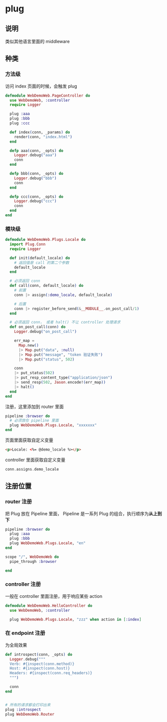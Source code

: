 # plug

## 说明

类似其他语言里面的 middleware

## 种类

### 方法级

访问 index 页面的时候，会触发 plug

```elixir
defmodule WebDemoWeb.PageController do
  use WebDemoWeb, :controller
  require Logger

  plug :aaa
  plug :bbb
  plug :ccc

  def index(conn, _params) do
    render(conn, "index.html")
  end

  defp aaa(conn, _opts) do
    Logger.debug("aaa")
    conn
  end

  defp bbb(conn, _opts) do
    Logger.debug("bbb")
    conn
  end

  defp ccc(conn, _opts) do
    Logger.debug("ccc")
    conn
  end
end
```

### 模块级

```elixir
defmodule WebDemoWeb.Plugs.Locale do
  import Plug.Conn
  require Logger

  def init(default_locale) do
    # 返回值是 call 的第二个参数
    default_locale
  end

  # 必须返回 conn
  def call(conn, default_locale) do
    # 前置
    conn |> assign(:demo_locale, default_locale)

    # 后置
    conn |> register_before_send(&__MODULE__.on_post_call/1)
  end

  # 必须返回 conn， 或者 halt() 不让 controller 处理请求
  def on_post_call(conn) do
    Logger.debug("on_post_call")

    err_map =
      Map.new()
      |> Map.put("data", :null)
      |> Map.put("message", "token 验证失败")
      |> Map.put("status", 502)

    conn
    |> put_status(502)
    |> put_resp_content_type("application/json")
    |> send_resp(502, Jason.encode!(err_map))
    |> halt()
  end
end
```

注册，这里添加到 router 里面

```elixir
pipeline :browser do
  # 必须放在 pipeline 里面
  plug WebDemoWeb.Plugs.Locale, "xxxxxxx"
end
```

页面里面获取自定义变量

```html
<p>Locale: <%= @demo_locale %></p>
```

controller 里面获取自定义变量

```elixir
conn.assigns.demo_locale
```

## 注册位置

### router 注册

把 Plug 放在 Pipeline 里面， Pipeline 是一系列 Plug 的组合，执行顺序为**从上到下**

```elixir
pipeline :browser do
  plug :aaa
  plug :bbb
  plug WebDemoWeb.Plugs.Locale, "en"
end

scope "/", WebDemoWeb do
  pipe_through :browser

end
```

### controller 注册

一般在 controller 里面注册，用于响应某些 action

```elixir
defmodule WebDemoWeb.HelloController do
  use WebDemoWeb, :controller

  plug WebDemoWeb.Plugs.Locale, "zzz" when action in [:index]
```

### 在 endpoint 注册

为全局效果

```elixir
def introspect(conn, _opts) do
  Logger.debug("""
  Verb: #{inspect(conn.method)}
  Host: #{inspect(conn.host)}
  Headers: #{inspect(conn.req_headers)}
  """)

  conn
end


# 所有的请求都会打印出来
plug :introspect
plug WebDemoWeb.Router
```

